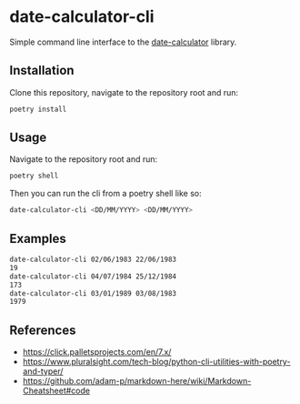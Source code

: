 # date-calculator-cli
Simple command line interface to the [date-calculator](https://github.com/vorticity/date-calculator) library.

## Installation
Clone this repository, navigate to the repository root and run:
```bash
poetry install
```

## Usage
Navigate to the repository root and run:
```bash
poetry shell
```
Then you can run the cli from a poetry shell like so:
```bash
date-calculator-cli <DD/MM/YYYY> <DD/MM/YYYY>
```

## Examples
```bash
date-calculator-cli 02/06/1983 22/06/1983   
19
date-calculator-cli 04/07/1984 25/12/1984
173
date-calculator-cli 03/01/1989 03/08/1983
1979
```

## References

* https://click.palletsprojects.com/en/7.x/
* https://www.pluralsight.com/tech-blog/python-cli-utilities-with-poetry-and-typer/
* https://github.com/adam-p/markdown-here/wiki/Markdown-Cheatsheet#code
